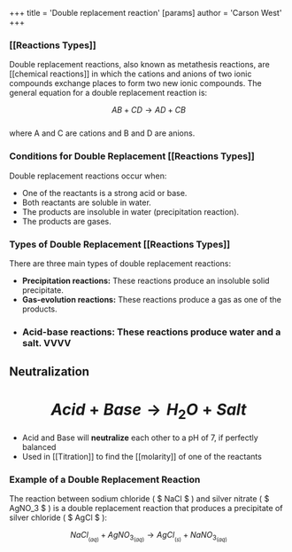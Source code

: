 +++
 title = 'Double replacement reaction'
[params]
	author = 'Carson West'
+++

### [[Reactions Types]]
Double replacement reactions, also known as metathesis reactions, are [[chemical reactions]] in which the cations and anions of two ionic compounds exchange places to form two new ionic compounds. The general equation for a double replacement reaction is:

 $$  AB + CD → AD + CB
 $$  
where A and C are cations and B and D are anions.

### **Conditions for Double Replacement [[Reactions Types]]**

Double replacement reactions occur when:

* One of the reactants is a strong acid or base.
* Both reactants are soluble in water.
* The products are insoluble in water (precipitation reaction).
* The products are gases.

### **Types of Double Replacement [[Reactions Types]]**

There are three main types of double replacement reactions:

* **Precipitation reactions:** These reactions produce an insoluble solid precipitate.
* **Gas-evolution reactions:** These reactions produce a gas as one of the products.
- ### **Acid-base reactions:** These reactions produce water and a salt. VVVV
## Neutralization
#  $$  Acid+Base → H_2O + Salt  $$  

- Acid and Base will **neutralize** each other to a pH of 7, if perfectly balanced
- Used in [[Titration]] to find the [[molarity]] of one of the reactants

### **Example of a Double Replacement Reaction**

The reaction between sodium chloride ( $ NaCl $ ) and silver nitrate ( $ AgNO_3 $ ) is a double replacement reaction that produces a precipitate of silver chloride ( $ AgCl $ ):

  $$  NaCl_{_{(aq)}} + AgNO_{3_{(aq)}} → AgCl_{_{(s)}} + NaNO_{3_{(aq)}}  $$  
